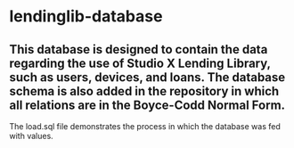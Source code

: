 # lendinglib-database
## This database is designed to contain the data regarding the use of Studio X Lending Library, such as users, devices, and loans. The database schema is also added in the repository in which all relations are in the Boyce-Codd Normal Form. 
The load.sql file demonstrates the process in which the database was fed with values.
